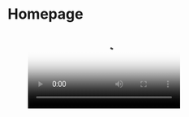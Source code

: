 # Homepage

<!-- blank line -->
<figure class="video_container">
  <video controls="true" allowfullscreen="true" poster="path/to/poster_image.png">
    <source src="./demonstration.webm" type="video/webm">
  </video>
</figure>
<!-- blank line -->

